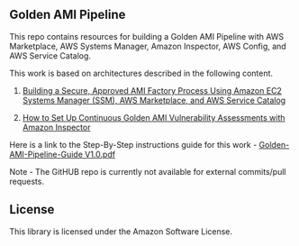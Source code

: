 ## Golden AMI Pipeline

This repo contains resources for building a Golden AMI Pipeline with AWS Marketplace, AWS Systems Manager, Amazon Inspector, AWS Config, and AWS Service Catalog.

This work is based on architectures described in the following content. 
1. [Building a Secure, Approved AMI Factory Process Using Amazon EC2 Systems Manager (SSM), AWS Marketplace, and AWS Service Catalog](https://d1.awsstatic.com/whitepapers/aws-building-ami-factory-process-using-ec2-ssm-marketplace-and-service-catalog.pdf)

1. [How to Set Up Continuous Golden AMI Vulnerability Assessments with Amazon Inspector](https://aws.amazon.com/blogs/security/how-to-set-up-continuous-golden-ami-vulnerability-assessments-with-amazon-inspector/)

Here is a link to the Step-By-Step instructions guide for this work - [Golden-AMI-Pipeline-Guide V1.0.pdf](https://github.com/aws-samples/aws-golden-ami-pipeline-sample/blob/V-1.0/Golden-AMI-Pipeline-Guide%20V1.0.pdf)

Note - The GitHUB repo is currently not available for external commits/pull requests.

## License

This library is licensed under the Amazon Software License.

